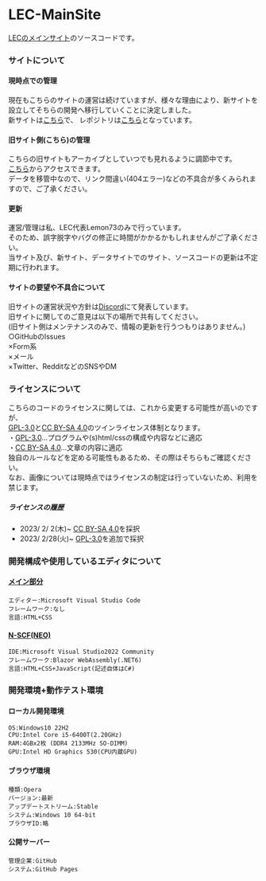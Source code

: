 # LEC-MainSite
[LECのメインサイト][lec-main]のソースコードです。<br />

### サイトについて
#### 現時点での管理
現在もこちらのサイトの運営は続けていますが、様々な理由により、新サイトを設立してそちらの開発へ移行していくことに決定しました。<br />
新サイトは[こちら](https://lemon73.gitlab.io "LEC公式サイト")で、
レポジトリは[こちら](https://gitlab.com/lemon73/lemon73.gitlab.io "GitLab LEC公式サイト")となっています。<br />

#### 旧サイト側(こちら)の管理
こちらの旧サイトもアーカイブとしていつでも見れるように調節中です。<br />
[こちら](https://lemon73-computing.github.io/LEC-MainSite/)からアクセスできます。<br />
データを移管中なので、リンク間違い(404エラー)などの不具合が多くみられますので、ご了承ください。<br />

#### 更新
運営/管理は私、LEC代表Lemon73のみで行っています。<br />
そのため、誤字脱字やバグの修正に時間がかかるかもしれませんがご了承ください。<br />
当サイト及び、新サイト、データサイトでのサイト、ソースコードの更新は不定期に行われます。<br />

#### サイトの要望や不具合について
旧サイトの運営状況や方針は[Discord](https://discord.com/channels/972718425937952798/1080900222152097913 "旧LEC公式サイト サポート")にて発表しています。<br />
旧サイトに関してのご意見は以下の場所で共有してください。<br />
(旧サイト側はメンテナンスのみで、情報の更新を行うつもりはありません。)
○GitHubのIssues<br />
×Form系<br />
×メール<br />
×Twitter、RedditなどのSNSやDM<br />

[lec-main]: http://lec.starfree.jp "旧LEC公式サイト"

### ライセンスについて
こちらのコードのライセンスに関しては、これから変更する可能性が高いのですが、<br />
[GPL-3.0]と[CC BY-SA 4.0]のツインライセンス体制となります。<br />
・[GPL-3.0]…プログラムや(s)html/cssの構成や内容などに適応<br />
・[CC BY-SA 4.0]…文章の内容に適応<br />
独自のルールなどを定める可能性もあるため、その際はそちらもご確認ください。<br />
なお、画像については現時点ではライセンスの制定は行っていないため、利用を禁じます。<br />

##### ライセンスの履歴
- 2023/ 2/ 2(木)~ [CC BY-SA 4.0]を採択<br />
- 2023/ 2/28(火)~ [GPL-3.0]を追加で採択<br />

[GPL-3.0]: LICENSE "GNU GPL v3.0"
[CC BY-SA 4.0]: https://creativecommons.org/licenses/by-sa/4.0/deed.ja "Creative Commons License BY-SA 4.0"

### 開発構成や使用しているエディタについて
#### [メイン部分][lec-main]
    エディター:Microsoft Visual Studio Code
    フレームワーク:なし
    言語:HTML+CSS
#### [N-SCF(NEO)](http://lec.starfree.jp/neo/neo_scf/)
    IDE:Microsoft Visual Studio2022 Community
    フレームワーク:Blazor WebAssembly(.NET6)
    言語:HTML+CSS+JavaScript(記述自体はC#)

### 開発環境+動作テスト環境
#### ローカル開発環境
    OS:Windows10 22H2
    CPU:Intel Core i5-6400T(2.20GHz)
    RAM:4GBx2枚 (DDR4 2133MHz SO-DIMM)
    GPU:Intel HD Graphics 530(CPU内蔵GPU)
#### ブラウザ環境
    種類:Opera
    バージョン:最新
    アップデートストリーム:Stable
    システム:Windows 10 64-bit
    ブラウザID:略
#### 公開サーバー
    管理企業:GitHub
    システム:GitHub Pages
